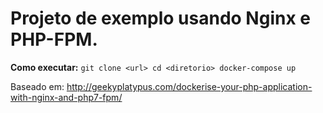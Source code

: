 # Projeto de exemplo usando Nginx e PHP-FPM.

**Como executar:**
    ```git clone <url>
    cd <diretorio>
    docker-compose up```


Baseado em: http://geekyplatypus.com/dockerise-your-php-application-with-nginx-and-php7-fpm/


